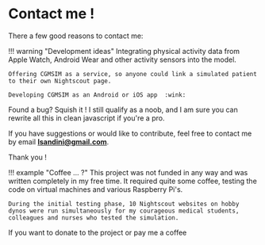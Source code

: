 # Contact me !

There a few good reasons to contact me:

!!! warning "Development ideas"
    Integrating physical activity data from Apple Watch, Android Wear and other activity sensors into the model.

    Offering CGMSIM as a service, so anyone could link a simulated patient to their own Nightscout page.

    Developing CGMSIM as an Android or iOS app  :wink:

Found a bug? Squish it ! I still qualify as a noob, and I am sure you can rewrite all this in clean javascript if you're a pro.

If you have suggestions or would like to contribute, feel free to contact me by email **<lsandini@gmail.com>**.

Thank you !

!!! example "Coffee ... ?"
    This project was not funded in any way and was written completely in my free time. It required quite some coffee, testing the code on virtual machines and various Raspberry Pi's. 
    
    During the initial testing phase, 10 Nightscout websites on hobby dynos were run simultaneously for my courageous medical students, colleagues and nurses who tested the simulation.

If you want to donate to the project or pay me a coffee